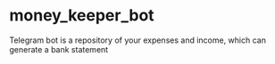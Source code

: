 # money_keeper_bot
Telegram bot is a repository of your expenses and income, which can generate a bank statement
